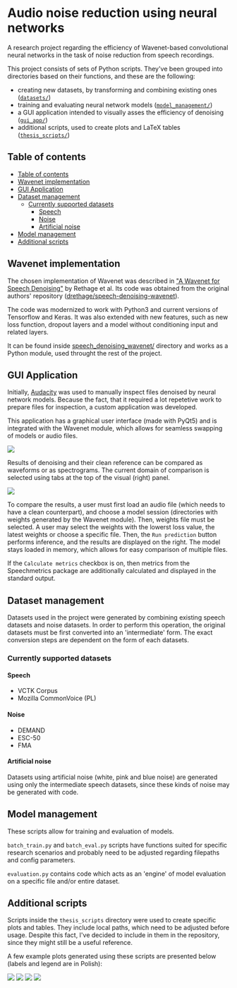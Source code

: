
<h1> Audio noise reduction using neural networks </h1>

A research project regarding the efficiency of Wavenet-based convolutional neural networks in the task of noise reduction from speech recordings.

This project consists of sets of Python scripts. They've been grouped into directories based on their functions, and these are the following:
- creating new datasets, by transforming and combining existing ones ([`datasets/`](datasets/))
- training and evaluating neural network models ([`model_management/`](model_management/))
- a GUI application intended to visually asses the efficiency of denoising ([`gui_app/`](gui_app/))
- additional scripts, used to create plots and LaTeX tables ([`thesis_scripts/`](thesis_scripts/))


## Table of contents

- [Table of contents](#table-of-contents)
- [Wavenet implementation](#wavenet-implementation)
- [GUI Application](#gui-application)
- [Dataset management](#dataset-management)
  - [Currently supported datasets](#currently-supported-datasets)
    - [Speech](#speech)
    - [Noise](#noise)
    - [Artificial noise](#artificial-noise)
- [Model management](#model-management)
- [Additional scripts](#additional-scripts)

## Wavenet implementation

The chosen implementation of Wavenet was described in ["A Wavenet for Speech Denoising"](https://arxiv.org/abs/1706.07162) by Rethage et al. Its code was obtained from the original authors' repository ([drethage/speech-denoising-wavenet](https://github.com/drethage/speech-denoising-wavenet)).


The code was modernized to work with Python3 and current versions of Tensorflow and Keras. It was also extended with new features, such as new loss function, dropout layers and a model without conditioning input and related layers.

It can be found inside [speech_denoising_wavenet/](speech_denoising_wavenet/) directory and works as a Python module, used throught the rest of the project.


## GUI Application

Initially, [Audacity](https://www.audacityteam.org/) was used to manually inspect files denoised by neural network models. Because the fact, that it required a lot repetetive work to prepare files for inspection, a custom application was developed. 

This application has a graphical user interface (made with PyQt5) and is integrated with the Wavenet module, which allows for seamless swapping of models or audio files.


<img src="readme/guipredtime.png"/>

Results of denoising and their clean reference can be compared as waveforms or as spectrograms. The current domain of comparison is selected using tabs at the top of the visual (right) panel.

<img src="readme/guipredspec.png"/>

To compare the results, a user must first load an audio file (which needs to have a clean counterpart), and choose a model session (directories with weights generated by the Wavenet module). Then, weights file must be selected. A user may select the weights with the lowerst loss value, the latest weights or choose a specific file. Then, the `Run prediction` button performs inference, and the results are displayed on the right. The model stays loaded in memory, which allows for easy comparison of multiple files.

If the `Calculate metrics` checkbox is on, then metrics from the Speechmetrics package are additionally calculated and displayed in the standard output. 

## Dataset management

Datasets used in the project were generated by combining existing speech datasets and noise datasets. In order to perform this operation, the original datasets must be first converted into an 'intermediate' form. The exact conversion steps are dependent on the form of each datasets.

### Currently supported datasets

#### Speech
- VCTK Corpus
- Mozilla CommonVoice (PL)
#### Noise
- DEMAND
- ESC-50
- FMA

#### Artificial noise
Datasets using artificial noise (white, pink and blue noise) are generated using only the intermediate speech datasets, since these kinds of noise may be generated with code.

## Model management

These scripts allow for training and evaluation of models. 

`batch_train.py` and `batch_eval.py` scripts have functions suited for specific research scenarios and probably need to be adjusted regarding filepaths and config parameters.


`evaluation.py` contains code which acts as an 'engine' of model evaluation on a specific file and/or entire dataset.
 
## Additional scripts

Scripts inside the `thesis_scripts` directory were used to create specific plots and tables. They include local paths, which need to be adjusted before usage. Despite this fact, I've decided to include in them in the repository, since they might still be a useful reference.

A few example plots generated using these scripts are presented below (labels and legend are in Polish):

<img src="readme/fmacategoryplot.png">

<img src="readme/dropoutplot.png">

<img src="readme/optplot.png">

<img src="readme/fmadistpred.png">
